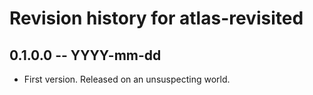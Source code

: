 # Revision history for atlas-revisited

## 0.1.0.0 -- YYYY-mm-dd

* First version. Released on an unsuspecting world.
